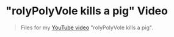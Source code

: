 # "rolyPolyVole kills a pig" Video

> Files for my [YouTube video](https://www.youtube.com/watch?v=qM6ICVC7F3Y) "rolyPolyVole kills a pig".
